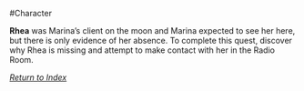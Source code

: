 #Character 

**Rhea** was Marina’s client on the moon and Marina expected to see her here, but there is only evidence of her absence. To complete this quest, discover why Rhea is missing and attempt to make contact with her in the Radio Room.


*[Return to Index](index.md)*
